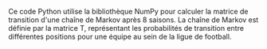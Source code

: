 Ce code Python utilise la bibliothèque NumPy pour calculer la matrice de transition d'une chaîne de Markov après 8 saisons. La chaîne de Markov est définie par la matrice T, représentant les probabilités de transition entre différentes positions pour une équipe au sein de la ligue de football.

